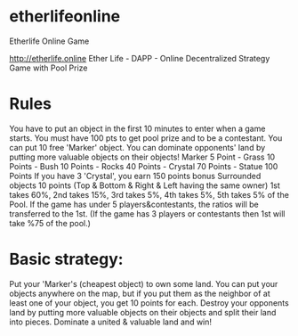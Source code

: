 # etherlifeonline
Etherlife Online Game

http://etherlife.online
Ether Life - DAPP - Online Decentralized Strategy Game with Pool Prize

# Rules

You have to put an object in the first 10 minutes to enter when a game starts.
You must have 100 pts to get pool prize and to be a contestant.
You can put 10 free 'Marker' object.
You can dominate opponents' land by putting more valuable objects on their objects!
Marker 5 Point - Grass 10 Points - Bush 10 Points - Rocks 40 Points - Crystal 70 Points - Statue 100 Points
If you have 3 'Crystal', you earn 150 points bonus
Surrounded objects 10 points (Top & Bottom & Right & Left having the same owner)
1st takes 60%, 2nd takes 15%, 3rd takes 5%, 4th takes 5%, 5th takes 5% of the Pool.
If the game has under 5 players&contestants, the ratios will be transferred to the 1st. (If the game has 3 players or contestants then 1st will take %75 of the pool.) 

# Basic strategy:
Put your 'Marker's (cheapest object) to own some land. You can put your objects anywhere on the map, but if you put them as the neighbor of at least one of your object, you get 10 points for each. Destroy your opponents land by putting more valuable objects on their objects and split their land into pieces. Dominate a united & valuable land and win! 
